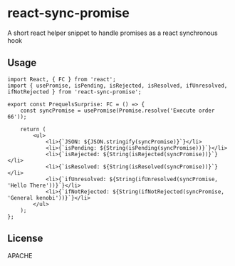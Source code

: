 # react-sync-promise

A short react helper snippet to handle promises as a react synchronous hook

## Usage

```tsx
import React, { FC } from 'react';
import { usePromise, isPending, isRejected, isResolved, ifUnresolved, ifNotRejected } from 'react-sync-promise';

export const PrequelsSurprise: FC = () => {
    const syncPromise = usePromise(Promise.resolve('Execute order 66'));

    return (
        <ul>
            <li>{`JSON: ${JSON.stringify(syncPromise)}`}</li>
            <li>{`isPending: ${String(isPending(syncPromise))}`}</li>
            <li>{`isRejected: ${String(isRejected(syncPromise))}`}</li>
            <li>{`isResolved: ${String(isResolved(syncPromise))}`}</li>
            <li>{`ifUnresolved: ${String(ifUnresolved(syncPromise, 'Hello There'))}`}</li>
            <li>{`ifNotRejected: ${String(ifNotRejected(syncPromise, 'General kenobi'))}`}</li>
        </ul>
    );
};
```

## License

APACHE
